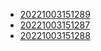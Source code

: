 - [20221003151289](/zet/20221003151289/README.md)
- [20221003151287](/zet/20221003151287/README.md)
- [20221003151288](/zet/20221003151288/README.md)
